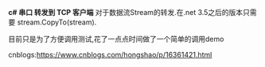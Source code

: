 **c# 串口 转发到 TCP 客户端**
对于数据流Stream的转发.在.net 3.5之后的版本只需要 stream.CopyTo(stream).

目前只是为了方便调用测试,花了一点点时间做了一个简单的调用demo

cnblogs:https://www.cnblogs.com/hongshao/p/16361421.html
